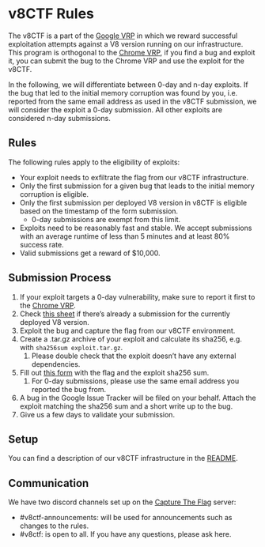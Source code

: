 # v8CTF Rules

The v8CTF is a part of the [Google VRP](https://g.co/vrp) in which we reward successful exploitation attempts against a V8 version running on our infrastructure.
This program is orthogonal to the [Chrome VRP](https://g.co/chrome/vrp), if you find a bug and exploit it, you can submit the bug to the Chrome VRP and use the exploit for the v8CTF.

In the following, we will differentiate between 0-day and n-day exploits.
If the bug that led to the initial memory corruption was found by you, i.e. reported from the same email address as used in the v8CTF submission, we will consider the exploit a 0-day submission.
All other exploits are considered n-day submissions.

## Rules

The following rules apply to the eligibility of exploits:
* Your exploit needs to exfiltrate the flag from our v8CTF infrastructure.
* Only the first submission for a given bug that leads to the initial memory corruption is eligible.
* Only the first submission per deployed V8 version in v8CTF is eligible based on the timestamp of the form submission.
  * 0-day submissions are exempt from this limit.
* Exploits need to be reasonably fast and stable. We accept submissions with an average runtime of less than 5 minutes and at least 80% success rate.
* Valid submissions get a reward of $10,000.

## Submission Process

1. If your exploit targets a 0-day vulnerability, make sure to report it first to the [Chrome VRP](https://g.co/chrome/vrp).
1. Check [this sheet](https://docs.google.com/spreadsheets/d/e/2PACX-1vTWvO0tFNl8fJbOmTV1nwGJi4fAy5pDg-6DsHARRubj8I6c7_11RQ36Jv735zj9EQggz6AWjAOaebJh/pubhtml) if there’s already a submission for the currently deployed V8 version.
1. Exploit the bug and capture the flag from our v8CTF environment.
1. Create a .tar.gz archive of your exploit and calculate its sha256, e.g. with `sha256sum exploit.tar.gz`.
    1. Please double check that the exploit doesn’t have any external dependencies.
1. Fill out [this form](https://docs.google.com/forms/d/e/1FAIpQLScoWE5-XoF85dXMjWKTIrJGTEfCybFaktsYZMCZ86iFPrW8Ew/viewform?usp=header_link) with the flag and the exploit sha256 sum.
    1. For 0-day submissions, please use the same email address you reported the bug from.
1. A bug in the Google Issue Tracker will be filed on your behalf. Attach the exploit matching the sha256 sum and a short write up to the bug.
1. Give us a few days to validate your submission.

## Setup

You can find a description of our v8CTF infrastructure in the [README](https://github.com/google/security-research/blob/master/v8ctf/README.md).

## Communication

We have two discord channels set up on the [Capture The Flag](https://discord.gg/hqcSdTk6vm) server:

* #v8ctf-announcements: will be used for announcements such as changes to the rules.
* #v8ctf: is open to all. If you have any questions, please ask here.
